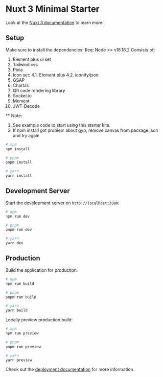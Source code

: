 # Nuxt 3 Minimal Starter

Look at the [Nuxt 3 documentation](https://nuxt.com/docs/getting-started/introduction) to learn more.

## Setup

Make sure to install the dependencies:
Req: Node >= v18.18.2
Consists of:
1. Element plus ui set
2. Tailwind css 
3. Pinia
4. Icon set:
  4.1. Element plus
  4.2. iconify/json
5. GSAP
6. ChartJs
7. QR code rendering library
8. Socket.io
9. Moment
10. JWT-Decode

 ** Note:
 1. See example code to start using this starter kits. 
 2. If npm install got problem about gyp, remove canvas from package.json and try again

```bash
# npm
npm install

# pnpm
pnpm install

# yarn
yarn install
```

## Development Server

Start the development server on `http://localhost:3000`:

```bash
# npm
npm run dev

# pnpm
pnpm run dev

# yarn
yarn dev
```

## Production

Build the application for production:

```bash
# npm
npm run build

# pnpm
pnpm run build

# yarn
yarn build
```

Locally preview production build:

```bash
# npm
npm run preview

# pnpm
pnpm run preview

# yarn
yarn preview
```

Check out the [deployment documentation](https://nuxt.com/docs/getting-started/deployment) for more information.
